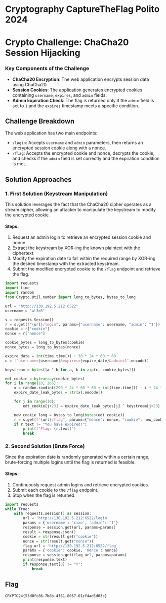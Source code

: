 # Cryptography CaptureTheFlag Polito 2024

# Crypto Challenge: ChaCha20 Session Hijacking

### Key Components of the Challenge
- **ChaCha20 Encryption**: The web application encrypts session data using ChaCha20.
- **Session Cookies**: The application generates encrypted cookies containing `username`, `expires`, and `admin` fields.
- **Admin Expiration Check**: The flag is returned only if the `admin` field is set to `1` and the `expires` timestamp meets a specific condition.

## Challenge Breakdown
The web application has two main endpoints:
- `/login`: Accepts `username` and `admin` parameters, then returns an encrypted session cookie along with a nonce.
- `/flag`: Accepts the encrypted cookie and nonce, decrypts the cookie, and checks if the `admin` field is set correctly and the expiration condition is met.

## Solution Approaches
### 1. First Solution (Keystream Manipulation)
This solution leverages the fact that the ChaCha20 cipher operates as a stream cipher, allowing an attacker to manipulate the keystream to modify the encrypted cookie.

#### Steps:
1. Request an admin login to retrieve an encrypted session cookie and nonce.
2. Extract the keystream by XOR-ing the known plaintext with the ciphertext.
3. Modify the expiration date to fall within the required range by XOR-ing the desired timestamp with the extracted keystream.
4. Submit the modified encrypted cookie to the `/flag` endpoint and retrieve the flag.

```python
import requests
import time
import random
from Crypto.Util.number import long_to_bytes, bytes_to_long

url = "http://130.192.5.212:6522"
username = "al3m3"

s = requests.Session()
r = s.get(f"{url}/login", params={"username": username, "admin": "1"}).json()
cookie = r["cookie"]
nonce = r["nonce"]

cookie_bytes = long_to_bytes(cookie)
nonce_bytes = long_to_bytes(nonce)

expire_date = int(time.time()) + 30 * 24 * 60 * 60
c = f"username={username}&expires={expire_date}&admin=1".encode()

keystream = bytes([a ^ b for a, b in zip(c, cookie_bytes)])

edt_cookie = bytearray(cookie_bytes)
for i in range(10, 266):
    x = random.randint(290 * 24 * 60 * 60 + int(time.time()) - i * 24 * 60 * 60, 300 * 24 * 60 * 60 + (int(time.time()) - i * 24 * 60 * 60))
    expire_date_leak_bytes = str(x).encode()

    for j in range(10):
        edt_cookie[j+23] = expire_date_leak_bytes[j] ^ keystream[j+23]

    new_cookie_long = bytes_to_long(bytes(edt_cookie))
    r = s.get(f"{url}/flag", params={"nonce": nonce, "cookie": new_cookie_long})
    if r.text != "You have expired!":
        print(f"Flag: {r.text}")
        break
```

### 2. Second Solution (Brute Force)
Since the expiration date is randomly generated within a certain range, brute-forcing multiple logins until the flag is returned is feasible.

#### Steps:
1. Continuously request admin logins and retrieve encrypted cookies.
2. Submit each cookie to the `/flag` endpoint.
3. Stop when the flag is returned.

```python
import requests
while True:
    with requests.session() as session:
        url = 'http://130.192.5.212:6522/login'
        params = {'username': 'ciao', 'admin': '1'}
        response = session.get(url, params=params)
        result = response.json()
        cookie = str(result.get("cookie"))
        nonce = str(result.get("nonce"))
        flag_url = 'http://130.192.5.212:6522/flag'
        params = {'cookie': cookie, 'nonce': nonce}
        response = session.get(flag_url, params=params)
        print(response.text)
        if response.text[0] != "Y":
            break
```

## Flag
```
CRYPTO24{53d0fc86-7b8b-4f61-8057-01cf4ad5d03c}
```

